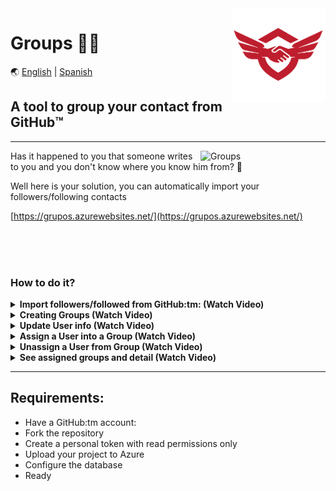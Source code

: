 <img align='right' src="/assets/img/logo.png" alt="logo" width="150px"/>
<h1>Groups 📲🚀</h1>

🌏 [English](https://github.com/doguedogue/groups/blob/main/README.en.md) | [Spanish](https://github.com/doguedogue/groups/blob/main/README.md)

## A tool to group your contact from GitHub:tm:

<hr>

<img align='right' src="https://user-images.githubusercontent.com/23409026/201412741-e2db7457-1067-4abc-9a06-a5d645fb91ba.png" alt="Groups" width="200px"/>

Has it happened to you that someone writes to you and you don't know where you know him from? 🤷 

Well here is your solution, you can automatically import your followers/following contacts

[https://grupos.azurewebsites.net/](https://grupos.azurewebsites.net/)


<br><br><br>


### How to do it?


<details>
    <summary><b>Import followers/followed from GitHub:tm: (Watch Video)</b></summary>
      
https://user-images.githubusercontent.com/23409026/201413968-8d7c82be-512e-44cc-bfff-7cafed2f742b.mp4

 </details>

<details>
    <summary><b>Creating Groups (Watch Video)</b></summary>

https://user-images.githubusercontent.com/23409026/201414412-4e21569e-0be8-4149-942f-610895d2ec03.mp4

 </details>

<details>
    <summary><b>Update User info (Watch Video)</b></summary>

https://user-images.githubusercontent.com/23409026/201414549-d6f9ad49-ccd5-4ae8-a0e4-3a63ea8cb4e1.mp4

 </details>

<details>
    <summary><b>Assign a User into a Group (Watch Video)</b></summary>

https://user-images.githubusercontent.com/23409026/201414663-293a3ad3-7c9f-4d8a-893c-fad1140c576c.mp4

 </details>

<details>
    <summary><b>Unassign a User from Group (Watch Video)</b></summary>

https://user-images.githubusercontent.com/23409026/201414730-2d942ce8-5e00-4753-9207-c1044a522903.mp4

 </details>

<details>
    <summary><b>See assigned groups and detail (Watch Video)</b></summary>

https://user-images.githubusercontent.com/23409026/201414803-d0c3f229-66fc-4695-8abf-7eb339df2424.mp4

 </details>

 <hr>

## Requirements:
- Have a GitHub:tm account:
- Fork the repository
- Create a personal token with read permissions only
- Upload your project to Azure
- Configure the database
- Ready
